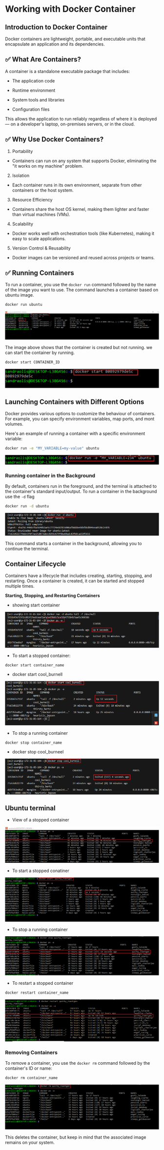 # Working with Docker Container

## Introduction to Docker Container

Docker containers are lightweight, portable, and executable units that encapsulate an application and its dependencies.

## ✅ What Are Containers?

A container is a standalone executable package that includes:

- The application code

- Runtime environment

- System tools and libraries

- Configuration files

This allows the application to run reliably regardless of where it is deployed — on a developer's laptop, on-premises servers, or in the cloud.

## ✅ Why Use Docker Containers?

1. Portability

- Containers can run on any system that supports Docker, eliminating the "it works on my machine" problem.

2. Isolation

- Each container runs in its own environment, separate from other containers or the host system.

3. Resource Efficiency

- Containers share the host OS kernel, making them lighter and faster than virtual machines (VMs).

4. Scalability

- Docker works well with orchestration tools (like Kubernetes), making it easy to scale applications.

5. Version Control & Reusability

- Docker images can be versioned and reused across projects or teams.


## ✅ Running Containers

To run a container, you use the `docker run` command followed by the name of the image you want to use. The command launches a container based on ubuntu image.

``` bash
docker run ubuntu
``` 

![](./Images/1.%20docker-run.png)


The image above shows that the container is created but not running. we can start the container by running. 

``` bash
docker start CONTAINER_ID
```

![](./Images/2.%20container-ID.png)


## Launching Containers with Different Options

Docker provides various options to customize the behaviour of containers. For example, you can specify environment variables, map ports, and mont volumes.

Here's an example of running a container with a specific environment variable:

``` bash
docker run -e "MY_VARIABLE=my-value" ubuntu
```

![](./Images/12.%20docker-variable.png)


### Running container in the Background

By default, containers run in the foreground, and the terminal is attached to the container's standard input/output. To run a container in the background use the `-d` flag

``` bash
docker run -d ubuntu
```
![](./Images/3.%20-d-flage.png)

This command starts a container in the background, allowing you to continue the terminal.


## Container Lifecycle

Containers have a lifecycle that includes creating, starting, stopping, and restarting. Once a container is created, it can be started and stopped multiple times.

**Starting, Stopping, and Restarting Containers**

- showing start container

![](./Images/4.%20docker-stoped.png)


- To start a stopped container:

``` bash
docker start container_name
```
- docker start cool_burnell

![](./Images/6.%20ec2-docker-start.png)


- To stop a running container

``` bash
docker stop container_name
```

- docker stop cool_burneel

![](./Images/5.%20ec2-docker-stop.png)


## Ubuntu terminal

- View of a stopped container

![](./Images/7.%20ubuntu-ps.png)

- To start a stopped conatiner

![](./Images/8.%20ubuntu-start.png)

- To stop a running container

![](./Images/9.%20ubuntu-stop.png)

- To restart a stopped container

``` bash
docker restart container_name
```

![](./Images/10.%20docker-restart.png)


### Removing Containers

To remove a container, you use the `docker rm` command followed by the container's ID or name:

``` bash
docker rm container_name
```

![](./Images/11.%20docker-rm.png)

This deletes the container, but keep in mind that the associated image remains on your system.








